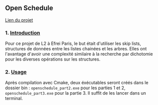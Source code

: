 ## Open Schedule

[Lien du projet](https://github.com/Funeoz/OpenSchedule)

### 1. [Introduction](#introduction)

Pour ce projet de L2 à Efrei Paris, le but était d'utiliser les skip lists, structures de données entre les listes chainées et les arbres.
Elles ont l'avantage d'avoir une complexité similaire à la recherche par dichotomie pour les diverses opérations sur les structures.

### 2. [Usage](#usage)

Après compilation avec Cmake, deux éxécutables seront créés dans le dossier bin : `openschedule_part2.exe` pour les parties 1 et 2, `openschedule_part3.exe` pour la partie 3. Il suffit de les lancer dans un terminal.




